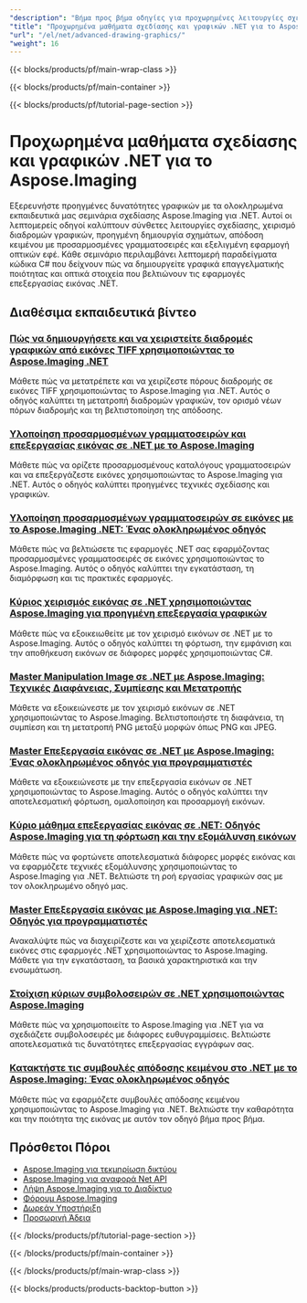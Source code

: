 ```yaml
---
"description": "Βήμα προς βήμα οδηγίες για προχωρημένες λειτουργίες σχεδίασης, διαδρομές γραφικών και σύνθετα οπτικά εφέ χρησιμοποιώντας το Aspose.Imaging για .NET."
"title": "Προχωρημένα μαθήματα σχεδίασης και γραφικών .NET για το Aspose.Imaging"
"url": "/el/net/advanced-drawing-graphics/"
"weight": 16
---
```


{{< blocks/products/pf/main-wrap-class >}}

{{< blocks/products/pf/main-container >}}

{{< blocks/products/pf/tutorial-page-section >}}
# Προχωρημένα μαθήματα σχεδίασης και γραφικών .NET για το Aspose.Imaging

Εξερευνήστε προηγμένες δυνατότητες γραφικών με τα ολοκληρωμένα εκπαιδευτικά μας σεμινάρια σχεδίασης Aspose.Imaging για .NET. Αυτοί οι λεπτομερείς οδηγοί καλύπτουν σύνθετες λειτουργίες σχεδίασης, χειρισμό διαδρομών γραφικών, προηγμένη δημιουργία σχημάτων, απόδοση κειμένου με προσαρμοσμένες γραμματοσειρές και εξελιγμένη εφαρμογή οπτικών εφέ. Κάθε σεμινάριο περιλαμβάνει λεπτομερή παραδείγματα κώδικα C# που δείχνουν πώς να δημιουργείτε γραφικά επαγγελματικής ποιότητας και οπτικά στοιχεία που βελτιώνουν τις εφαρμογές επεξεργασίας εικόνας .NET.

## Διαθέσιμα εκπαιδευτικά βίντεο

### [Πώς να δημιουργήσετε και να χειριστείτε διαδρομές γραφικών από εικόνες TIFF χρησιμοποιώντας το Aspose.Imaging .NET](./create-graphics-paths-from-tiff-using-aspose-imaging-net/)
Μάθετε πώς να μετατρέπετε και να χειρίζεστε πόρους διαδρομής σε εικόνες TIFF χρησιμοποιώντας το Aspose.Imaging για .NET. Αυτός ο οδηγός καλύπτει τη μετατροπή διαδρομών γραφικών, τον ορισμό νέων πόρων διαδρομής και τη βελτιστοποίηση της απόδοσης.

### [Υλοποίηση προσαρμοσμένων γραμματοσειρών και επεξεργασίας εικόνας σε .NET με το Aspose.Imaging](./implement-custom-fonts-image-processing-aspose-dotnet/)
Μάθετε πώς να ορίζετε προσαρμοσμένους καταλόγους γραμματοσειρών και να επεξεργάζεστε εικόνες χρησιμοποιώντας το Aspose.Imaging για .NET. Αυτός ο οδηγός καλύπτει προηγμένες τεχνικές σχεδίασης και γραφικών.

### [Υλοποίηση προσαρμοσμένων γραμματοσειρών σε εικόνες με το Aspose.Imaging .NET: Ένας ολοκληρωμένος οδηγός](./implement-custom-fonts-aspose-imaging-net-tutorial/)
Μάθετε πώς να βελτιώσετε τις εφαρμογές .NET σας εφαρμόζοντας προσαρμοσμένες γραμματοσειρές σε εικόνες χρησιμοποιώντας το Aspose.Imaging. Αυτός ο οδηγός καλύπτει την εγκατάσταση, τη διαμόρφωση και τις πρακτικές εφαρμογές.

### [Κύριος χειρισμός εικόνας σε .NET χρησιμοποιώντας Aspose.Imaging για προηγμένη επεξεργασία γραφικών](./master-image-manipulation-dotnet-aspose-imaging/)
Μάθετε πώς να εξοικειωθείτε με τον χειρισμό εικόνων σε .NET με το Aspose.Imaging. Αυτός ο οδηγός καλύπτει τη φόρτωση, την εμφάνιση και την αποθήκευση εικόνων σε διάφορες μορφές χρησιμοποιώντας C#.

### [Master Manipulation Image σε .NET με Aspose.Imaging: Τεχνικές Διαφάνειας, Συμπίεσης και Μετατροπής](./master-image-manipulation-aspose-imaging-net/)
Μάθετε να εξοικειώνεστε με τον χειρισμό εικόνων σε .NET χρησιμοποιώντας το Aspose.Imaging. Βελτιστοποιήστε τη διαφάνεια, τη συμπίεση και τη μετατροπή PNG μεταξύ μορφών όπως PNG και JPEG.

### [Master Επεξεργασία εικόνας σε .NET με Aspose.Imaging: Ένας ολοκληρωμένος οδηγός για προγραμματιστές](./master-image-processing-net-aspose-imaging-guide/)
Μάθετε να εξοικειώνεστε με την επεξεργασία εικόνων σε .NET χρησιμοποιώντας το Aspose.Imaging. Αυτός ο οδηγός καλύπτει την αποτελεσματική φόρτωση, ομαλοποίηση και προσαρμογή εικόνων.

### [Κύριο μάθημα επεξεργασίας εικόνας σε .NET: Οδηγός Aspose.Imaging για τη φόρτωση και την εξομάλυνση εικόνων](./aspose-imaging-net-master-image-processing-smoothing/)
Μάθετε πώς να φορτώνετε αποτελεσματικά διάφορες μορφές εικόνας και να εφαρμόζετε τεχνικές εξομάλυνσης χρησιμοποιώντας το Aspose.Imaging για .NET. Βελτιώστε τη ροή εργασίας γραφικών σας με τον ολοκληρωμένο οδηγό μας.

### [Master Επεξεργασία εικόνας με Aspose.Imaging για .NET: Οδηγός για προγραμματιστές](./mastering-image-processing-aspose-imaging-net/)
Ανακαλύψτε πώς να διαχειρίζεστε και να χειρίζεστε αποτελεσματικά εικόνες στις εφαρμογές .NET χρησιμοποιώντας το Aspose.Imaging. Μάθετε για την εγκατάσταση, τα βασικά χαρακτηριστικά και την ενσωμάτωση.

### [Στοίχιση κύριων συμβολοσειρών σε .NET χρησιμοποιώντας Aspose.Imaging](./aspose-imaging-net-string-alignment-guide/)
Μάθετε πώς να χρησιμοποιείτε το Aspose.Imaging για .NET για να σχεδιάζετε συμβολοσειρές με διάφορες ευθυγραμμίσεις. Βελτιώστε αποτελεσματικά τις δυνατότητες επεξεργασίας εγγράφων σας.

### [Κατακτήστε τις συμβουλές απόδοσης κειμένου στο .NET με το Aspose.Imaging: Ένας ολοκληρωμένος οδηγός](./apply-text-rendering-hints-aspose-imaging-net/)
Μάθετε πώς να εφαρμόζετε συμβουλές απόδοσης κειμένου χρησιμοποιώντας το Aspose.Imaging για .NET. Βελτιώστε την καθαρότητα και την ποιότητα της εικόνας με αυτόν τον οδηγό βήμα προς βήμα.

## Πρόσθετοι Πόροι

- [Aspose.Imaging για τεκμηρίωση δικτύου](https://docs.aspose.com/imaging/net/)
- [Aspose.Imaging για αναφορά Net API](https://reference.aspose.com/imaging/net/)
- [Λήψη Aspose.Imaging για το Διαδίκτυο](https://releases.aspose.com/imaging/net/)
- [Φόρουμ Aspose.Imaging](https://forum.aspose.com/c/imaging)
- [Δωρεάν Υποστήριξη](https://forum.aspose.com/)
- [Προσωρινή Άδεια](https://purchase.aspose.com/temporary-license/)

{{< /blocks/products/pf/tutorial-page-section >}}

{{< /blocks/products/pf/main-container >}}

{{< /blocks/products/pf/main-wrap-class >}}

{{< blocks/products/products-backtop-button >}}